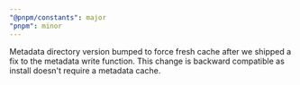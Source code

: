 ```yaml
---
"@pnpm/constants": major
"pnpm": minor
---
```


Metadata directory version bumped to force fresh cache after we shipped a fix to the metadata write function. This change is backward compatible as install doesn't require a metadata cache.
